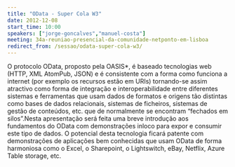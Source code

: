 ```yaml
---
title: "OData - Super Cola W3"
date: 2012-12-08
start_time: 10:00
speakers: ["jorge-goncalves","manuel-costa"]
meeting: 34a-reuniao-presencial-da-comunidade-netponto-em-lisboa
redirect_from: /sessao/odata-super-cola-w3/
---
```


O protocolo OData, proposto pela OASIS*, é baseado tecnologias web (HTTP, XML AtomPub, JSON) e é consistente com a forma como funciona a internet (por exemplo os recursos estão em URIs) tornando-se assim atractivo como forma de integração e interoperabilidade entre diferentes sistemas e ferramentas que usam dados de formatos e origens tão distintas como bases de dados relacionais, sistemas de ficheiros, sistemas de gestão de conteúdos, etc. que de normalmente se encontram “fechados em silos”.Nesta apresentação será feita uma breve introdução aos fundamentos do OData com demonstrações inloco para expor e consumir este tipo de dados. O potencial desta tecnologia ficará patente com demonstrações de aplicações bem conhecidas que usam OData de forma harmoniosa como o Excel, o Sharepoint, o Lightswitch, eBay, Netflix, Azure Table storage, etc.
